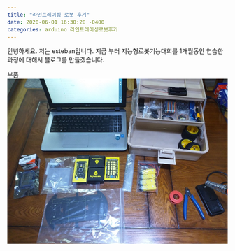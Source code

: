 ```yaml
---
title: "라인트레이싱 로봇 후기"
date: 2020-06-01 16:30:28 -0400
categories: arduino 라인트레이싱로봇후기
---
```


안녕하세요.
저는 esteban입니다.
지금 부터 지능형로봇기능대회를 1개월동안 연습한 과정에 대해서 블로그를 만들겠습니다.



부품
![image](/assets/images/1.jpg)
